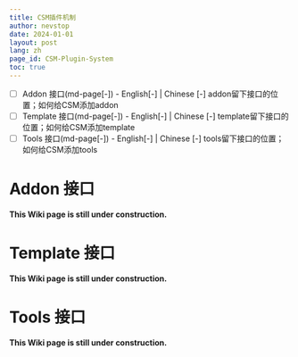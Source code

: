 ```yaml
---
title: CSM插件机制
author: nevstop
date: 2024-01-01
layout: post
lang: zh
page_id: CSM-Plugin-System
toc: true
---
```


- [ ] Addon 接口(md-page[-]) - English[-] | Chinese [-]
    addon留下接口的位置；如何给CSM添加addon
- [ ] Template 接口(md-page[-]) - English[-] | Chinese [-]
    template留下接口的位置；如何给CSM添加template
- [ ] Tools 接口(md-page[-]) - English[-] | Chinese [-]
    tools留下接口的位置；如何给CSM添加tools

# Addon 接口

**This Wiki page is still under construction.**

# Template 接口

**This Wiki page is still under construction.**

# Tools 接口

**This Wiki page is still under construction.**

